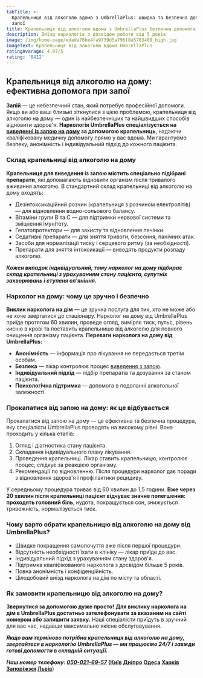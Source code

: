 ```yaml
---
tabTitle: >-
  Крапельниця від алкоголю вдома з UmbrellaPlus: швидка та безпечна допомога при
  запої
title: Крапельниця від алкоголю вдома з UmbrellaPlus безпечна допомога при запої
description: Виїзд наркологів з досвідом роботи від 5 років
image: /img/home-page/edada76be4fa9739d5a796f8a5783409_high.jpg
imageText: Крапельниця від алкоголю вдома UmbrellaPlus
ratingAvarage: 4.97/5
rating: '8412'
---
```


## Крапельниця від алкоголю на дому: ефективна допомога при запої

**Запій** — це небезпечний стан, який потребує професійної допомоги. Якщо ви або ваші близькі зіткнулися з цією проблемою, крапельниця від алкоголю на дому — один із найбезпечніших та найшвидших способів відновити здоров'я. **Наркологія UmbrellaPlus спеціалізується на [виведенні із запою на дому](https://umbrella-plus.com.ua/uk/services/vivod-iz-zapoia-na-domy-umbrellaplus-ua/) за допомогою крапельниць**, надаючи кваліфіковану медичну допомогу прямо у вас вдома. Ми гарантуємо безпеку, анонімність і індивідуальний підхід до кожного пацієнта.

### Склад крапельниці від алкоголю на дому

**Крапельниця для виведення із запою містить спеціально підібрані препарати**, які допомагають відновити організм після тривалого вживання алкоголю. В стандартний склад крапельниці від алкоголю на дому входять:

* Дезінтоксикаційний розчин (крапельниця з розчином електролітів) — для відновлення водно-сольового балансу.
* Вітаміни групи B та C — для підтримки нервової системи та зміцнення імунітету.
* Гепатопротектори — для захисту та відновлення печінки.
* Седативні препарати — для зняття тривоги, безсоння, панічних атак.
* Засоби для нормалізації тиску і серцевого ритму (за необхідності).
* Препарати для зняття інтоксикації — виводять продукти розпаду алкоголю.

***Кожен випадок індивідуальний, тому нарколог на дому підбирає склад крапельниці з урахуванням стану пацієнта, супутніх захворювань і ступеня сп'яніння.***

### Нарколог на дому: чому це зручно і безпечно

**Виклик нарколога на дім** — це зручна послуга для тих, хто не може або не хоче звертатися до стаціонару. Нарколог на дому від UmbrellaPlus приїде протягом 60 хвилин, проведе огляд, виміряє тиск, пульс, рівень кисню в крові та поставить крапельницю від алкоголю для повного очищення організму пацієнта. **Переваги нарколога на дому від UmbrellaPlus:**

* **Анонімність** — інформація про лікування не передається третім особам.
* **Безпека** — лікар контролює процес [виведення з запою](https://umbrella-plus.com.ua/uk/services/vivod-iz-zapoia-umbrellaplus-ua/).
* **Індивідуальний підхід** — підбір препаратів та дозування за станом пацієнта.
* **Психологічна підтримка** — допомога в подоланні алкогольної залежності.

### Прокапатися від запою на дому: як це відбувається

Прокапатися від запою на дому — це ефективна та безпечна процедура, яку спеціалісти UmbrellaPlus проводять на високому рівні. Вона проходить у кілька етапів:

1. Огляд і діагностика стану пацієнта.
2. Складання індивідуального плану лікування.
3. Проведення крапельниці. Лікар ставить крапельницю, контролює процес, слідкує за реакцією організму.
4. Рекомендації по відновленню. Після процедури нарколог дає поради з відновлення здоров'я і профілактики рецидиву.

У середньому процедура триває від 60 хвилин до 1,5 години. **Вже через 20 хвилин після крапельниці пацієнт відчуває значне полегшення: проходять головний біль**, нудота, покращується сон, знижується тривожність, нормалізується тиск.

### Чому варто обрати крапельницю від алкоголю на дому від UmbrellaPlus?

* Швидке покращення самопочуття вже після першої процедури.
* Відсутність необхідності їхати в клініку — лікар приїде до вас.
* Індивідуальний підхід з урахуванням стану здоров'я.
* Підтримка кваліфікованого нарколога з досвідом більше 5 років.
* Повна анонімність і конфіденційність.
* Цілодобовий виїзд нарколога на дім по місту та області.

### Як замовити крапельницю від алкоголю на дому?

**Звернутися за допомогою дуже просто!** **Для виклику нарколога на дім в UmbrellaPlus достатньо зателефонувати за вказаним на сайті номером або залишити заявку.** Наші спеціалісти приїдуть в зручний для вас час, надавши максимально якісне обслуговування.

***Якщо вам терміново потрібна крапельниця від алкоголю на дому, звертайтеся в наркологію UmbrellaPlus — ми працюємо 24/7 і завжди готові допомогти в складній ситуації.***

***Наш номер телефону: [050-021-69-57](tel:0500216957)* ([Київ](https://umbrella-plus.com.ua/uk/kiev/) [Дніпро](https://umbrella-plus.com.ua/uk/dnepr/) [Одеса](https://umbrella-plus.com.ua/uk/lechenie-alc/) [Харків](https://umbrella-plus.com.ua/uk/kharkiv/) [Запоріжжя](https://umbrella-plus.com.ua/uk/zaporozie/) [Львів](https://umbrella-plus.com.ua/uk/lviv/)**)
